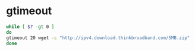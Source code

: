 # gtimeout

```bash
while [ $? -gt 0 ]
do
gtimeout 20 wget -c "http://ipv4.download.thinkbroadband.com/5MB.zip"
done
```
